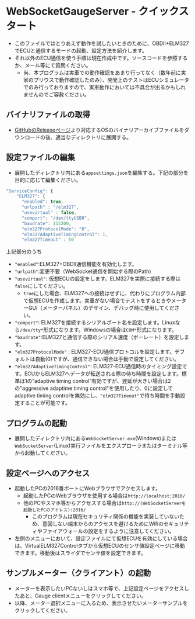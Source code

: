 # WebSocketGaugeServer - クイックスタート
* このファイルではとりあえず動作を試したいときのために、OBDII+ELM327でECUと通信するモードの起動、設定方法を紹介します。
* それ以外のECU通信を使う手順は現在作成中です。ソースコードを参照するか、メール等にて質問ください。
    * 尚、本プログラムは実車での動作確認をあまり行ってなく（数年前に実家のプリウスで動作確認したのみ）、開発上のテストはECUシミュレータでのみ行っておりますので、実車動作においては不具合が出るかもしれませんのでご容赦ください。

## バイナリファイルの取得
* [GitHubのReleaseページ](https://github.com/sugiuraii/WebSocketGaugeServer/releases/)より対応するOSのバイナリアーカイブファイルをダウンロードの後、適当なディレクトリに展開する。

## 設定ファイルの編集
* 展開したディレクトリ内にある`appsettings.json`を編集する。下記の部分を目的に応じて編集ください。
```js
"ServiceConfig": {
    "ELM327": {
      "enabled": true,
      "urlpath" : "/elm327",
      "usevirtual" : false,
      "comport": "/dev/ttyUSB0",
      "baudrate": 115200,
      "elm327ProtocolMode": "0",
      "elm327AdaptiveTimingControl": 1,
      "elm327Timeout" : 50
```
上記部分のうち
* `"enabled"`:ELM327+OBDII通信機能を有効化します。
* `"urlpath"`:変更不要（WebSocket通信を開始する際のPath)
* `"usevirtual"`: 仮想ECUの設定をします。ELM327を実際に接続する際は`false`にしてください。
    * `true`にした場合、ELM327への接続はせずに、代わりにプログラム内部で仮想ECUを作成します。実車がない場合でテストをするときやメーターGUI（メーターパネル）のデザイン、デバッグ時に使用してください。
* `"comport"`: ELM327を接続するシリアルポート名を設定します。Linuxなら`/dev/tty*`形式になります。Windowsの場合は`COM*`形式になります。
* `"baudrate"`:ELM327と通信する際のシリアル速度（ボーレート）を設定します。
* `"elm327ProtocolMode"` : ELM327-ECU通信プロトコルを設定します。デフォルトは自動(0)ですが、通信できない場合は手動で設定してください。
* `"elm327AdaptiveTimingControl"`: ELM327-ECU通信時のタイミング設定です。ECUからELM327へデータが転送される際の待ち時間を設定します。標準は1の”adaptive timing control”有効ですが、遅延が大きい場合は2の"aggressive adaptime timing control"を使用したり、0に設定してadaptive timing controlを無効にし、`"elm327Timeout"`で待ち時間を手動設定することが可能です。

## プログラムの起動
* 展開したディレクトリ内にある`WebSocketServer.exe`(Windows)または`WebSocketServer`(Linux)実行ファイルをエクスプローラまたはターミナル等から起動してください。

## 設定ページへのアクセス
* 起動したPCの2016番ポートにWebブラウザでアクセスします。
    * 起動したPCのWebブラウザを使用する場合は`http://localhost:2016/`
    * 他のPCやスマホ等からアクセスする場合は`http://(WebSocketServerを起動したPCのアドレス):2016/`
        * このプログラムは現在セキュリティ関係の機能を実装していないため、意図しない端末からのアクセスを避けるためにWifiのセキュリティやファイアウォールの設定をするように注意してください。
* 左側のメニューにおいて、設定ファイルにて仮想ECUを有効にしている場合は、VirtualELM327Controlタブから仮想ECUのセンサ値設定ページに移動できます。移動後はスライダでセンサ値を設定できます。

## サンプルメーター（クライアント）の起動
* メーターを表示したいPCないしはスマホ等で、上記設定ページをアクセスしたあと、Gauge clientメニューをクリックしてください。
* 以降、メーター選択メニューに入るため、表示させたいメーターサンプルをクリックしてください。
